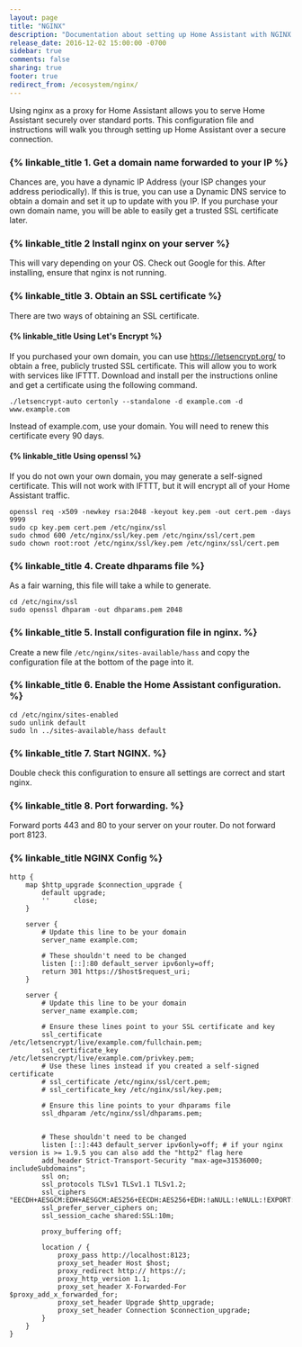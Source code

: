 ```yaml
---
layout: page
title: "NGINX"
description: "Documentation about setting up Home Assistant with NGINX."
release_date: 2016-12-02 15:00:00 -0700
sidebar: true
comments: false
sharing: true
footer: true
redirect_from: /ecosystem/nginx/
---
```


Using nginx as a proxy for Home Assistant allows you to serve Home Assistant securely over standard ports. This configuration file and instructions will walk you through setting up Home Assistant over a secure connection.

### {% linkable_title 1. Get a domain name forwarded to your IP %}

Chances are, you have a dynamic IP Address (your ISP changes your address periodically). If this is true, you can use a Dynamic DNS service to obtain a domain and set it up to update with you IP. If you purchase your own domain name, you will be able to easily get a trusted SSL certificate later.


### {% linkable_title 2 Install nginx on your server %}

This will vary depending on your OS. Check out Google for this. After installing, ensure that nginx is not running.

### {% linkable_title 3. Obtain an SSL certificate %}

There are two ways of obtaining an SSL certificate.

#### {% linkable_title Using Let's Encrypt %}
If you purchased your own domain, you can use https://letsencrypt.org/ to obtain a free, publicly trusted SSL certificate. This will allow you to work with services like IFTTT. Download and install per the instructions online and get a certificate using the following command.

```
./letsencrypt-auto certonly --standalone -d example.com -d www.example.com
```

Instead of example.com, use your domain. You will need to renew this certificate every 90 days.

#### {% linkable_title Using openssl %}

If you do not own your own domain, you may generate a self-signed certificate. This will not work with IFTTT, but it will encrypt all of your Home Assistant traffic.

```
openssl req -x509 -newkey rsa:2048 -keyout key.pem -out cert.pem -days 9999
sudo cp key.pem cert.pem /etc/nginx/ssl
sudo chmod 600 /etc/nginx/ssl/key.pem /etc/nginx/ssl/cert.pem
sudo chown root:root /etc/nginx/ssl/key.pem /etc/nginx/ssl/cert.pem
```

### {% linkable_title 4. Create dhparams file %}

As a fair warning, this file will take a while to generate.

```
cd /etc/nginx/ssl
sudo openssl dhparam -out dhparams.pem 2048
```

### {% linkable_title 5. Install configuration file in nginx. %}

Create a new file `/etc/nginx/sites-available/hass` and copy the configuration file at the bottom of the page into it.

### {% linkable_title 6. Enable the Home Assistant configuration. %}

```
cd /etc/nginx/sites-enabled
sudo unlink default
sudo ln ../sites-available/hass default
```

### {% linkable_title 7. Start NGINX. %}

Double check this configuration to ensure all settings are correct and start nginx.


### {% linkable_title 8. Port forwarding. %}

Forward ports 443 and 80 to your server on your router. Do not forward port 8123.

### {% linkable_title NGINX Config %}

```
http {
    map $http_upgrade $connection_upgrade {
        default upgrade;
        ''      close;
    }

    server {
        # Update this line to be your domain
        server_name example.com;

        # These shouldn't need to be changed
        listen [::]:80 default_server ipv6only=off;
        return 301 https://$host$request_uri;
    }

    server {
        # Update this line to be your domain
        server_name example.com;

        # Ensure these lines point to your SSL certificate and key
        ssl_certificate /etc/letsencrypt/live/example.com/fullchain.pem;
        ssl_certificate_key /etc/letsencrypt/live/example.com/privkey.pem;
        # Use these lines instead if you created a self-signed certificate
        # ssl_certificate /etc/nginx/ssl/cert.pem;
        # ssl_certificate_key /etc/nginx/ssl/key.pem;

        # Ensure this line points to your dhparams file
        ssl_dhparam /etc/nginx/ssl/dhparams.pem;


        # These shouldn't need to be changed
        listen [::]:443 default_server ipv6only=off; # if your nginx version is >= 1.9.5 you can also add the "http2" flag here
        add_header Strict-Transport-Security "max-age=31536000; includeSubdomains";
        ssl on;
        ssl_protocols TLSv1 TLSv1.1 TLSv1.2;
        ssl_ciphers "EECDH+AESGCM:EDH+AESGCM:AES256+EECDH:AES256+EDH:!aNULL:!eNULL:!EXPORT:!DES:!MD5:!PSK:!RC4";
        ssl_prefer_server_ciphers on;
        ssl_session_cache shared:SSL:10m;

        proxy_buffering off;

        location / {
            proxy_pass http://localhost:8123;
            proxy_set_header Host $host;
            proxy_redirect http:// https://;
            proxy_http_version 1.1;
            proxy_set_header X-Forwarded-For $proxy_add_x_forwarded_for;
            proxy_set_header Upgrade $http_upgrade;
            proxy_set_header Connection $connection_upgrade;
        }
    }
}
```
